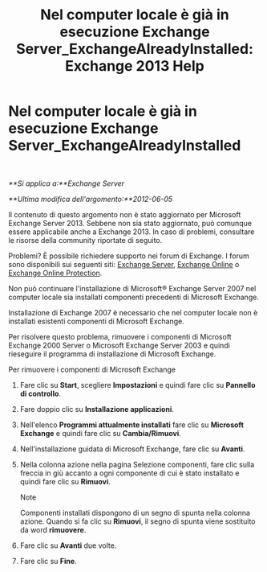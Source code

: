﻿---
title: 'Nel computer locale è già in esecuzione Exchange Server_ExchangeAlreadyInstalled: Exchange 2013 Help'
TOCTitle: Nel computer locale è già in esecuzione Exchange Server_ExchangeAlreadyInstalled
ms:assetid: 3f168b5d-9910-418f-86fb-e99d852dcb5e
ms:mtpsurl: https://technet.microsoft.com/it-it/library/ms.exch.setupreadiness.exchangealreadyinstalled(v=EXCHG.150)
ms:contentKeyID: 50480478
ms.date: 05/22/2018
mtps_version: v=EXCHG.150
ms.translationtype: MT
---

# Nel computer locale è già in esecuzione Exchange Server\_ExchangeAlreadyInstalled

 

_**Si applica a:**Exchange Server_

_**Ultima modifica dell'argomento:**2012-06-05_

Il contenuto di questo argomento non è stato aggiornato per Microsoft Exchange Server 2013. Sebbene non sia stato aggiornato, può comunque essere applicabile anche a Exchange 2013. In caso di problemi, consultare le risorse della community riportate di seguito.

Problemi? È possibile richiedere supporto nei forum di Exchange. I forum sono disponibili sui seguenti siti: [Exchange Server](https://go.microsoft.com/fwlink/p/?linkid=60612), [Exchange Online](https://go.microsoft.com/fwlink/p/?linkid=267542) o [Exchange Online Protection](https://go.microsoft.com/fwlink/p/?linkid=285351).

Non può continuare l'installazione di Microsoft® Exchange Server 2007 nel computer locale sia installati componenti precedenti di Microsoft Exchange.

Installazione di Exchange 2007 è necessario che nel computer locale non è installati esistenti componenti di Microsoft Exchange.

Per risolvere questo problema, rimuovere i componenti di Microsoft Exchange 2000 Server o Microsoft Exchange Server 2003 e quindi rieseguire il programma di installazione di Microsoft Exchange.

Per rimuovere i componenti di Microsoft Exchange

1.  Fare clic su **Start**, scegliere **Impostazioni** e quindi fare clic su **Pannello di controllo**.

2.  Fare doppio clic su **Installazione applicazioni**.

3.  Nell'elenco **Programmi attualmente installati** fare clic su **Microsoft Exchange** e quindi fare clic su **Cambia/Rimuovi**.

4.  Nell'installazione guidata di Microsoft Exchange, fare clic su **Avanti**.

5.  Nella colonna azione nella pagina Selezione componenti, fare clic sulla freccia in giù accanto a ogni componente di cui è stato installato e quindi fare clic su **Rimuovi**.
    

    > [!NOTE]
    > Componenti installati dispongono di un segno di spunta nella colonna azione. Quando si fa clic su <STRONG>Rimuovi</STRONG>, il segno di spunta viene sostituito da word <STRONG>rimuovere</STRONG>.



6.  Fare clic su **Avanti** due volte.

7.  Fare clic su **Fine**.

